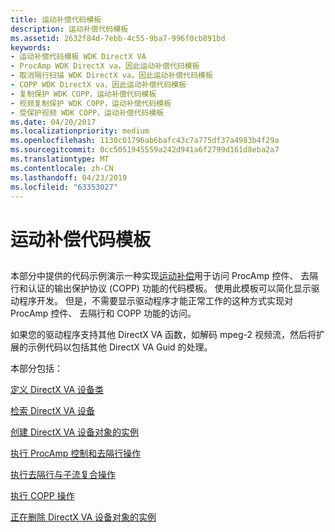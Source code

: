 ```yaml
---
title: 运动补偿代码模板
description: 运动补偿代码模板
ms.assetid: 2632f84d-7ebb-4c55-9ba7-996f0cb891bd
keywords:
- 运动补偿代码模板 WDK DirectX VA
- ProcAmp WDK DirectX va，因此运动补偿代码模板
- 取消隔行扫描 WDK DirectX va，因此运动补偿代码模板
- COPP WDK DirectX va，因此运动补偿代码模板
- 复制保护 WDK COPP，运动补偿代码模板
- 视频复制保护 WDK COPP，运动补偿代码模板
- 受保护视频 WDK COPP，运动补偿代码模板
ms.date: 04/20/2017
ms.localizationpriority: medium
ms.openlocfilehash: 1130c01796ab6bafc43c7a775df37a4983b4f29a
ms.sourcegitcommit: 0cc5051945559a242d941a6f2799d161d8eba2a7
ms.translationtype: MT
ms.contentlocale: zh-CN
ms.lasthandoff: 04/23/2019
ms.locfileid: "63353027"
---
```

# <a name="motion-compensation-code-template"></a>运动补偿代码模板


## <span id="ddk_motion_compensation_code_template_gg"></span><span id="DDK_MOTION_COMPENSATION_CODE_TEMPLATE_GG"></span>


本部分中提供的代码示例演示一种实现[运动补偿](motion-compensation-callbacks.md)用于访问 ProcAmp 控件、 去隔行和认证的输出保护协议 (COPP) 功能的代码模板。 使用此模板可以简化显示驱动程序开发。 但是，不需要显示驱动程序才能正常工作的这种方式实现对 ProcAmp 控件、 去隔行和 COPP 功能的访问。

如果您的驱动程序支持其他 DirectX VA 函数，如解码 mpeg-2 视频流，然后将扩展的示例代码以包括其他 DirectX VA Guid 的处理。

本部分包括：

[定义 DirectX VA 设备类](defining-directx-va-device-classes.md)

[检索 DirectX VA 设备](retrieving-directx-va-devices.md)

[创建 DirectX VA 设备对象的实例](creating-instances-of-directx-va-device-objects.md)

[执行 ProcAmp 控制和去隔行操作](performing-procamp-control-and-deinterlacing-operations.md)

[执行去隔行与子流复合操作](performing-deinterlacing-with-substream-compositing-operations.md)

[执行 COPP 操作](performing-copp-operations-example.md)

[正在删除 DirectX VA 设备对象的实例](deleting-instances-of-directx-va-device-objects.md)

 

 





